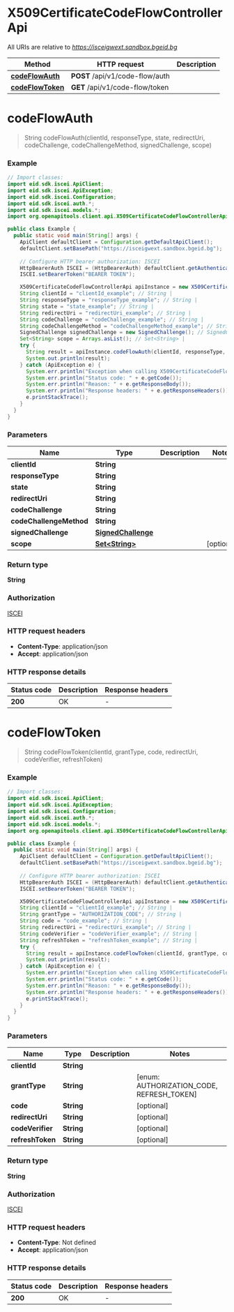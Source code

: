 # X509CertificateCodeFlowControllerApi

All URIs are relative to *https://isceigwext.sandbox.bgeid.bg*

| Method | HTTP request | Description |
|------------- | ------------- | -------------|
| [**codeFlowAuth**](X509CertificateCodeFlowControllerApi.md#codeFlowAuth) | **POST** /api/v1/code-flow/auth |  |
| [**codeFlowToken**](X509CertificateCodeFlowControllerApi.md#codeFlowToken) | **GET** /api/v1/code-flow/token |  |


<a id="codeFlowAuth"></a>
# **codeFlowAuth**
> String codeFlowAuth(clientId, responseType, state, redirectUri, codeChallenge, codeChallengeMethod, signedChallenge, scope)



### Example
```java
// Import classes:
import eid.sdk.iscei.ApiClient;
import eid.sdk.iscei.ApiException;
import eid.sdk.iscei.Configuration;
import eid.sdk.iscei.auth.*;
import eid.sdk.iscei.models.*;
import org.openapitools.client.api.X509CertificateCodeFlowControllerApi;

public class Example {
  public static void main(String[] args) {
    ApiClient defaultClient = Configuration.getDefaultApiClient();
    defaultClient.setBasePath("https://isceigwext.sandbox.bgeid.bg");
    
    // Configure HTTP bearer authorization: ISCEI
    HttpBearerAuth ISCEI = (HttpBearerAuth) defaultClient.getAuthentication("ISCEI");
    ISCEI.setBearerToken("BEARER TOKEN");

    X509CertificateCodeFlowControllerApi apiInstance = new X509CertificateCodeFlowControllerApi(defaultClient);
    String clientId = "clientId_example"; // String | 
    String responseType = "responseType_example"; // String | 
    String state = "state_example"; // String | 
    String redirectUri = "redirectUri_example"; // String | 
    String codeChallenge = "codeChallenge_example"; // String | 
    String codeChallengeMethod = "codeChallengeMethod_example"; // String | 
    SignedChallenge signedChallenge = new SignedChallenge(); // SignedChallenge | 
    Set<String> scope = Arrays.asList(); // Set<String> | 
    try {
      String result = apiInstance.codeFlowAuth(clientId, responseType, state, redirectUri, codeChallenge, codeChallengeMethod, signedChallenge, scope);
      System.out.println(result);
    } catch (ApiException e) {
      System.err.println("Exception when calling X509CertificateCodeFlowControllerApi#codeFlowAuth");
      System.err.println("Status code: " + e.getCode());
      System.err.println("Reason: " + e.getResponseBody());
      System.err.println("Response headers: " + e.getResponseHeaders());
      e.printStackTrace();
    }
  }
}
```

### Parameters

| Name | Type | Description  | Notes |
|------------- | ------------- | ------------- | -------------|
| **clientId** | **String**|  | |
| **responseType** | **String**|  | |
| **state** | **String**|  | |
| **redirectUri** | **String**|  | |
| **codeChallenge** | **String**|  | |
| **codeChallengeMethod** | **String**|  | |
| **signedChallenge** | [**SignedChallenge**](SignedChallenge.md)|  | |
| **scope** | [**Set&lt;String&gt;**](String.md)|  | [optional] |

### Return type

**String**

### Authorization

[ISCEI](../README.md#ISCEI)

### HTTP request headers

 - **Content-Type**: application/json
 - **Accept**: application/json

### HTTP response details
| Status code | Description | Response headers |
|-------------|-------------|------------------|
| **200** | OK |  -  |

<a id="codeFlowToken"></a>
# **codeFlowToken**
> String codeFlowToken(clientId, grantType, code, redirectUri, codeVerifier, refreshToken)



### Example
```java
// Import classes:
import eid.sdk.iscei.ApiClient;
import eid.sdk.iscei.ApiException;
import eid.sdk.iscei.Configuration;
import eid.sdk.iscei.auth.*;
import eid.sdk.iscei.models.*;
import org.openapitools.client.api.X509CertificateCodeFlowControllerApi;

public class Example {
  public static void main(String[] args) {
    ApiClient defaultClient = Configuration.getDefaultApiClient();
    defaultClient.setBasePath("https://isceigwext.sandbox.bgeid.bg");
    
    // Configure HTTP bearer authorization: ISCEI
    HttpBearerAuth ISCEI = (HttpBearerAuth) defaultClient.getAuthentication("ISCEI");
    ISCEI.setBearerToken("BEARER TOKEN");

    X509CertificateCodeFlowControllerApi apiInstance = new X509CertificateCodeFlowControllerApi(defaultClient);
    String clientId = "clientId_example"; // String | 
    String grantType = "AUTHORIZATION_CODE"; // String | 
    String code = "code_example"; // String | 
    String redirectUri = "redirectUri_example"; // String | 
    String codeVerifier = "codeVerifier_example"; // String | 
    String refreshToken = "refreshToken_example"; // String | 
    try {
      String result = apiInstance.codeFlowToken(clientId, grantType, code, redirectUri, codeVerifier, refreshToken);
      System.out.println(result);
    } catch (ApiException e) {
      System.err.println("Exception when calling X509CertificateCodeFlowControllerApi#codeFlowToken");
      System.err.println("Status code: " + e.getCode());
      System.err.println("Reason: " + e.getResponseBody());
      System.err.println("Response headers: " + e.getResponseHeaders());
      e.printStackTrace();
    }
  }
}
```

### Parameters

| Name | Type | Description  | Notes |
|------------- | ------------- | ------------- | -------------|
| **clientId** | **String**|  | |
| **grantType** | **String**|  | [enum: AUTHORIZATION_CODE, REFRESH_TOKEN] |
| **code** | **String**|  | [optional] |
| **redirectUri** | **String**|  | [optional] |
| **codeVerifier** | **String**|  | [optional] |
| **refreshToken** | **String**|  | [optional] |

### Return type

**String**

### Authorization

[ISCEI](../README.md#ISCEI)

### HTTP request headers

 - **Content-Type**: Not defined
 - **Accept**: application/json

### HTTP response details
| Status code | Description | Response headers |
|-------------|-------------|------------------|
| **200** | OK |  -  |

